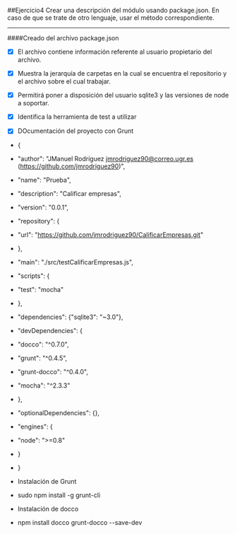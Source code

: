 ##Ejercicio4
Crear una descripción del módulo usando package.json. En caso de que se trate de otro lenguaje, usar el método correspondiente.
_____

####Creado del archivo package.json
 - [X] El archivo contiene información referente al usuario propietario del archivo.
 - [X] Muestra la jerarquía de carpetas en la cual se encuentra el repositorio y el archivo sobre el cual trabajar.
 - [X] Permitirá poner a disposición del usuario sqlite3 y las versiones de node a soportar.
 - [X] Identifica la herramienta de test a utilizar
 - [X] DOcumentación del proyecto con Grunt


 * {
 *  "author": "JManuel Rodríguez <jmrodriguez90@correo.ugr.es> (https://github.com/jmrodriguez90)",
 *  "name": "Prueba",
 *  "description": "Calificar empresas",
 *  "version": "0.0.1",
 *  "repository": {
 *  "url": "https://github.com/jmrodriguez90/CalificarEmpresas.git"
 *  },
 *  "main": "./src/testCalificarEmpresas.js",
 *  "scripts": {
 *  "test": "mocha"
 *  },
 *  "dependencies": {"sqlite3": "~3.0"},
 *  "devDependencies": {
 *  "docco": "^0.7.0",
 *  "grunt": "^0.4.5",
 *  "grunt-docco": "^0.4.0",
 *  "mocha": "^2.3.3"
 *  },
 *  "optionalDependencies": {},
 *  "engines": {
 *  "node": ">=0.8"
 *  }
 * }

* Instalación de Grunt
 - sudo npm install -g grunt-cli

* Instalación de docco
 - npm install docco grunt-docco --save-dev
